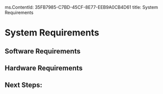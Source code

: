 ms.ContentId: 35FB7985-C7BD-45CF-8E77-EEB9A0CB4D61
title: System Requirements

# System Requirements

## Software Requirements


## Hardware Requirements


## Next Steps:
